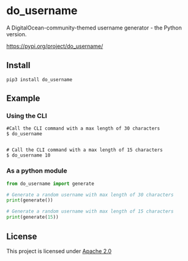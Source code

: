 # do_username

A DigitalOcean-community-themed username generator - the Python version.

https://pypi.org/project/do_username/

## Install

`pip3 install do_username`

## Example

### Using the CLI

```
#Call the CLI command with a max length of 30 characters
$ do_username


# Call the CLI command with a max length of 15 characters
$ do_username 10
```

### As a python module

```python
from do_username import generate

# Generate a random username with max length of 30 characters
print(generate())

# Generate a random username with max length of 15 characters
print(generate(15))
```

## License

This project is licensed under [Apache 2.0](LICENSE)
